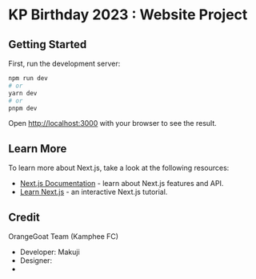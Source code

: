 # KP Birthday 2023 : Website Project


<!-- Website for post a wish well to [Baku](https://www.youtube.com/channel/UCO6R8Pc5g2R7ObJQPBGppdg "Baku"), Thai Vtirtual Youtuber from [Algorhythm Project](https://algorhythm.realic.net/ "Algorhythm Project")

Production Website : [https://bakubirthday2023.vtuberthaiinfo.com/](https://bakubirthday2023.vtuberthaiinfo.com/) -->

## Getting Started

First, run the development server:

```bash
npm run dev
# or
yarn dev
# or
pnpm dev
```

Open [http://localhost:3000](http://localhost:3000) with your browser to see the result.

## Learn More

To learn more about Next.js, take a look at the following resources:

- [Next.js Documentation](https://nextjs.org/docs) - learn about Next.js features and API.
- [Learn Next.js](https://nextjs.org/learn) - an interactive Next.js tutorial.

## Credit

OrangeGoat Team (Kamphee FC)
- Developer: Makuji
- Designer:
- 
